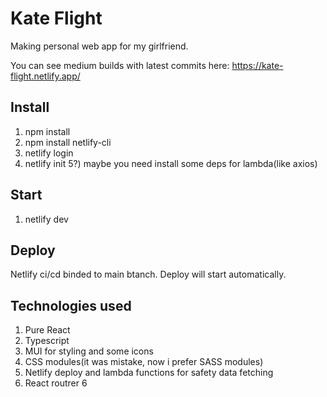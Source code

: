 # Kate Flight

Making personal web app for my girlfriend.

You can see medium builds with latest commits here: https://kate-flight.netlify.app/
## Install

1) npm install
2) npm install netlify-cli
3) netlify login
4) netlify init
5?) maybe you need install some deps for lambda(like axios)

## Start 

1) netlify dev

## Deploy

Netlify ci/cd binded to main btanch. Deploy will start automatically.

## Technologies used

1) Pure React
2) Typescript
3) MUI for styling and some icons
4) CSS modules(it was mistake, now i prefer SASS modules)
5) Netlify deploy and lambda functions for safety data fetching
6) React routrer 6
